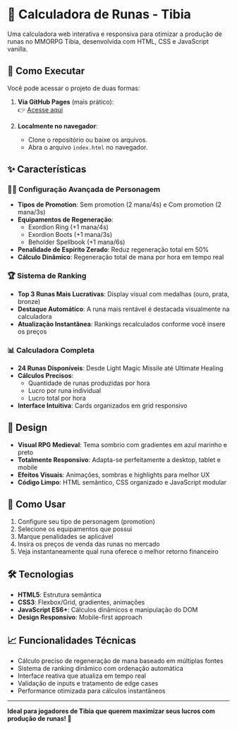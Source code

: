 # 📜 Calculadora de Runas - Tibia

Uma calculadora web interativa e responsiva para otimizar a produção de runas no MMORPG Tibia, desenvolvida com HTML, CSS e JavaScript vanilla.

## 📖 Como Executar
Você pode acessar o projeto de duas formas:  

1. **Via GitHub Pages** (mais prático):  
   👉 [Acesse aqui](https://tsb89.github.io/calculadora-runa-exordion/)  

2. **Localmente no navegador**:  
   - Clone o repositório ou baixe os arquivos.  
   - Abra o arquivo `index.html` no navegador.  

## ✨ Características

### 🧙‍♂️ Configuração Avançada de Personagem
- **Tipos de Promotion**: Sem promotion (2 mana/4s) e Com promotion (2 mana/3s)
- **Equipamentos de Regeneração**: 
  - Exordion Ring (+1 mana/4s)
  - Exordion Boots (+1 mana/3s)  
  - Beholder Spellbook (+1 mana/6s)
- **Penalidade de Espírito Zerado**: Reduz regeneração total em 50%
- **Cálculo Dinâmico**: Regeneração total de mana por hora em tempo real

### 🏆 Sistema de Ranking
- **Top 3 Runas Mais Lucrativas**: Display visual com medalhas (ouro, prata, bronze)
- **Destaque Automático**: A runa mais rentável é destacada visualmente na calculadora
- **Atualização Instantânea**: Rankings recalculados conforme você insere os preços

### 📊 Calculadora Completa
- **24 Runas Disponíveis**: Desde Light Magic Missile até Ultimate Healing
- **Cálculos Precisos**: 
  - Quantidade de runas produzidas por hora
  - Lucro por runa individual
  - Lucro total por hora
- **Interface Intuitiva**: Cards organizados em grid responsivo

## 🎨 Design

- **Visual RPG Medieval**: Tema sombrio com gradientes em azul marinho e preto
- **Totalmente Responsivo**: Adapta-se perfeitamente a desktop, tablet e mobile
- **Efeitos Visuais**: Animações, sombras e highlights para melhor UX
- **Código Limpo**: HTML semântico, CSS organizado e JavaScript modular

## 🚀 Como Usar

1. Configure seu tipo de personagem (promotion)
2. Selecione os equipamentos que possui
3. Marque penalidades se aplicável
4. Insira os preços de venda das runas no mercado
5. Veja instantaneamente qual runa oferece o melhor retorno financeiro

## 🛠️ Tecnologias

- **HTML5**: Estrutura semântica
- **CSS3**: Flexbox/Grid, gradientes, animações
- **JavaScript ES6+**: Cálculos dinâmicos e manipulação do DOM
- **Design Responsivo**: Mobile-first approach

## 📈 Funcionalidades Técnicas

- Cálculo preciso de regeneração de mana baseado em múltiplas fontes
- Sistema de ranking dinâmico com ordenação automática
- Interface reativa que atualiza em tempo real
- Validação de inputs e tratamento de edge cases
- Performance otimizada para cálculos instantâneos

---

**Ideal para jogadores de Tibia que querem maximizar seus lucros com produção de runas! 🎯**
